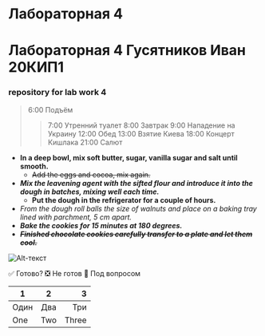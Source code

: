 # Лабораторная 4
# Лабораторная 4 Гусятников Иван 20КИП1
### repository for lab work 4 

> 6:00 Подъём
> > 7:00 Утренний туалет
> 8:00 Завтрак
> 9:00 Нападение на Украину
> 12:00 Обед
> 13:00 Взятие Киева
> 18:00 Концерт Кишлака
> 21:00 Салют   

-  **In a deep bowl, mix soft butter, sugar, vanilla sugar and salt until smooth.**
    - ~~Add the eggs and cocoa, mix again.~~
- ***Mix the leavening agent with the sifted flour and introduce it into the dough in batches, mixing well each time.***
    - __Put the dough in the refrigerator for a couple of hours.__
- _From the dough roll balls the size of walnuts and place on a baking tray lined with parchment, 5 cm apart._
- ___Bake the cookies for 15 minutes at 180 degrees.___
- ~~*__Finished chocolate cookies carefully transfer to a plate and let them cool.__*~~
       
![Alt-текст](https://cs10.pikabu.ru/post_img/big/2019/11/27/10/1574873982118078973.jpg "Пора мыть жопу")

:white_check_mark: Готово?
:negative_squared_cross_mark: Не готов
:black_square_button: Под вопросом 

| 1 | 2 | 3 |
|----------------|:---------:|----------------:|
| Один | Два | Три |
| One | Two | Three |
